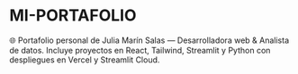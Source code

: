 # MI-PORTAFOLIO
🌐 Portafolio personal de Julia Marín Salas — Desarrolladora web &amp; Analista de datos. Incluye proyectos en React, Tailwind, Streamlit y Python con despliegues en Vercel y Streamlit Cloud.
